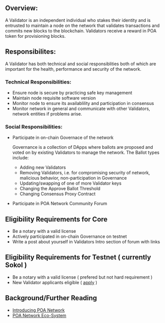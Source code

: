 ## Overview:

A Validator is an independent individual who stakes their identity and is entrusted to maintain a node on the network that validates transactions and commits new blocks to the blockchain.   Validators receive a reward in POA token for provisioning blocks.  

## Responsibilites:

A Validator has both technical and social responsiblities both of which are important for the health, performance and security of the network.  
### Technical Responsibilities:
* Ensure node is secure by practicing safe key management
* Maintain node requisite software version
* Monitor node to ensure its availablility and participation in consensus
* Monitor network in general and communicate with other Validators, network entities if problems arise.
### Social Responsibilities:
* Participate in on-chain Governace of the network

   Governance is a collection of DApps where ballots are proposed and voted on by existing Validators to manage 
   the network. The Ballot types include:
   * Adding new Validators
   * Removing Validators, i.e. for compromising security of network, malicious behavior, non-participation in 
     Governance
   * Updating/swapping of one of more Validator keys
   * Changing the Approve Ballot Threshold
   * Changing Consensus Proxy Contract

* Participate in POA Network Community Forum


## Eligibility Requirements for Core
* Be a notary with a valid license
* Actively participated in on-chain Governance on testnet
* Write a post about yourself in Validators Intro section of forum with links
 
## Eligibility Requirements for Testnet ( currently Sokol )
* Be a notary with a valid license ( prefered but not hard requirement )
* New Validator applicants eligible ( [apply](https://forum.poa.network/c/notaries-intro) )


## Background/Further Reading
* [Introducing POA Network](https://medium.com/oracles-network/introducing-oracles-network-864d1d7e37e2)
* [POA Network Eco-System](https://medium.com/oracles-network/introducing-oracles-network-864d1d7e37e2)